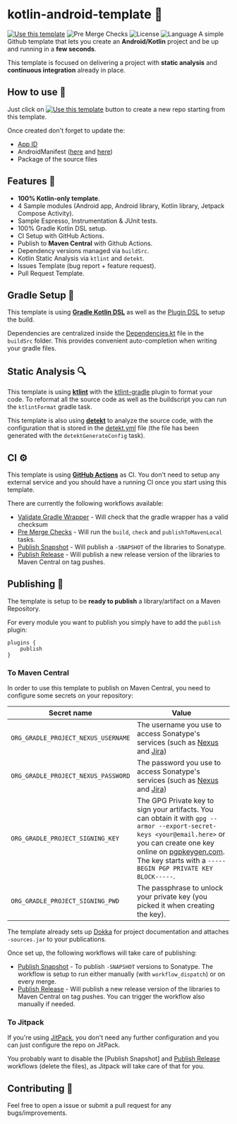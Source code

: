 # kotlin-android-template 🤖


[![Use this template](https://img.shields.io/badge/from-kotlin--android--template-brightgreen?logo=dropbox)](https://github.com/dementeddevil/kotlin-android-template/generate) ![Pre Merge Checks](https://github.com/dementeddevil/kotlin-android-template/workflows/Pre%20Merge%20Checks/badge.svg)  ![License](https://img.shields.io/github/license/dementeddevil/kotlin-android-template.svg) ![Language](https://img.shields.io/github/languages/top/dementeddevil/kotlin-android-template?color=blue&logo=kotlin)
A simple Github template that lets you create an **Android/Kotlin** project and be up and running in a **few seconds**. 

This template is focused on delivering a project with **static analysis** and **continuous integration** already in place.

## How to use 👣

Just click on [![Use this template](https://img.shields.io/badge/-Use%20this%20template-brightgreen)](https://github.com/dementeddevil/kotlin-android-template/generate) button to create a new repo starting from this template.

Once created don't forget to update the:
- [App ID](buildSrc/src/main/java/Coordinates.kt)
- AndroidManifest ([here](app/src/main/AndroidManifest.xml) and [here](library-android/src/main/AndroidManifest.xml))
- Package of the source files

## Features 🎨

- **100% Kotlin-only template**.
- 4 Sample modules (Android app, Android library, Kotlin library, Jetpack Compose Activity).
- Sample Espresso, Instrumentation & JUnit tests.
- 100% Gradle Kotlin DSL setup.
- CI Setup with GitHub Actions.
- Publish to **Maven Central** with Github Actions.
- Dependency versions managed via `buildSrc`.
- Kotlin Static Analysis via `ktlint` and `detekt`.
- Issues Template (bug report + feature request).
- Pull Request Template.

## Gradle Setup 🐘

This template is using [**Gradle Kotlin DSL**](https://docs.gradle.org/current/userguide/kotlin_dsl.html) as well as the [Plugin DSL](https://docs.gradle.org/current/userguide/plugins.html#sec:plugins_block) to setup the build.

Dependencies are centralized inside the [Dependencies.kt](buildSrc/src/main/java/Dependencies.kt) file in the `buildSrc` folder. This provides convenient auto-completion when writing your gradle files.

## Static Analysis 🔍

This template is using [**ktlint**](https://github.com/pinterest/ktlint) with the [ktlint-gradle](https://github.com/jlleitschuh/ktlint-gradle) plugin to format your code. To reformat all the source code as well as the buildscript you can run the `ktlintFormat` gradle task.

This template is also using [**detekt**](https://github.com/detekt/detekt) to analyze the source code, with the configuration that is stored in the [detekt.yml](config/detekt/detekt.yml) file (the file has been generated with the `detektGenerateConfig` task).

## CI ⚙️

This template is using [**GitHub Actions**](https://github.com/cortinico/kotlin-android-template/actions) as CI. You don't need to setup any external service and you should have a running CI once you start using this template.

There are currently the following workflows available:
- [Validate Gradle Wrapper](.github/workflows/gradle-wrapper-validation.yml) - Will check that the gradle wrapper has a valid checksum
- [Pre Merge Checks](.github/workflows/pre-merge.yaml) - Will run the `build`, `check` and `publishToMavenLocal` tasks.
- [Publish Snapshot](.github/workflows/publish-snapshot.yaml) - Will publish a `-SNAPSHOT` of the libraries to Sonatype.
- [Publish Release](.github/workflows/publish-release.yaml) - Will publish a new release version of the libraries to Maven Central on tag pushes.

## Publishing 🚀

The template is setup to be **ready to publish** a library/artifact on a Maven Repository.

For every module you want to publish you simply have to add the `publish` plugin:

```
plugins {
    publish
}
```

### To Maven Central

In order to use this template to publish on Maven Central, you need to configure some secrets on your repository:

| Secret name | Value |
| --- | --- | 
| `ORG_GRADLE_PROJECT_NEXUS_USERNAME` | The username you use to access Sonatype's services (such as [Nexus](https://oss.sonatype.org/) and [Jira](https://issues.sonatype.org/)) |
| `ORG_GRADLE_PROJECT_NEXUS_PASSWORD` | The password you use to access Sonatype's services (such as [Nexus](https://oss.sonatype.org/) and [Jira](https://issues.sonatype.org/)) |
| `ORG_GRADLE_PROJECT_SIGNING_KEY` | The GPG Private key to sign your artifacts. You can obtain it with `gpg --armor --export-secret-keys <your@email.here>` or you can create one key online on [pgpkeygen.com](https://pgpkeygen.com). The key starts with a `-----BEGIN PGP PRIVATE KEY BLOCK-----`. |
| `ORG_GRADLE_PROJECT_SIGNING_PWD` | The passphrase to unlock your private key (you picked it when creating the key). |

The template already sets up [Dokka](https://kotlin.github.io/dokka/) for project documentation and attaches `-sources.jar` to your publications.

Once set up, the following workflows will take care of publishing:

- [Publish Snapshot](.github/workflows/publish-snapshot.yaml) - To publish `-SNAPSHOT` versions to Sonatype. The workflow is setup to run either manually (with `workflow_dispatch`) or on every merge.
- [Publish Release](.github/workflows/publish-release.yaml) - Will publish a new release version of the libraries to Maven Central on tag pushes. You can trigger the workflow also manually if needed.

### To Jitpack

If you're using [JitPack](https://jitpack.io/), you don't need any further configuration and you can just configure the repo on JitPack.

You probably want to disable the [Publish Snapshot] and [Publish Release](.github/workflows/publish-release.yaml) workflows (delete the files), as Jitpack will take care of that for you.

## Contributing 🤝

Feel free to open a issue or submit a pull request for any bugs/improvements.